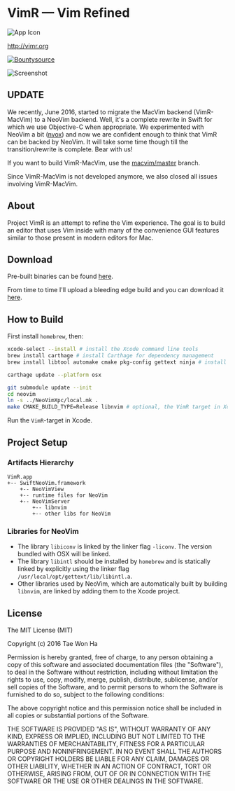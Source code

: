 VimR — Vim Refined
==================

![App Icon](https://raw.github.com/qvacua/vimr/master/resources/vimr-app-icon.png)

<http://vimr.org>

[![Bountysource](https://www.bountysource.com/badge/team?team_id=933&style=raised)](https://www.bountysource.com/teams/vimr?utm_source=VimR%20%E2%80%94%20Vim%20Refined&utm_medium=shield&utm_campaign=raised)

![Screenshot](https://raw.githubusercontent.com/qvacua/vimr/master/resources/screenshot.png)

UPDATE
------

We recently, June 2016, started to migrate the MacVim backend (VimR-MacVim) to a NeoVim backend. Well, it's a complete rewrite in Swift for which we use Objective-C when appropriate. We experimented with NeoVim a bit ([nvox](https://github.com/qvacua/nvox)) and now we are confident enough to think that VimR can be backed by NeoVim. It will take some time though till the transition/rewrite is complete. Bear with us!

If you want to build VimR-MacVim, use the [macvim/master](https://github.com/qvacua/vimr/tree/macvim/master) branch.

Since VimR-MacVim is not developed anymore, we also closed all issues involving VimR-MacVim. 

About
-----

Project VimR is an attempt to refine the Vim experience. The goal is to build an editor that uses Vim inside with many of the convenience GUI features similar to those present in modern editors for Mac.


Download
--------

Pre-built binaries can be found [here](https://github.com/qvacua/vimr/releases).

From time to time I'll upload a bleeding edge build and you can download it [here](http://taewon.de/snapshots/?C=M;O=D).

## How to Build

First install `homebrew`, then:

```bash
xcode-select --install # install the Xcode command line tools
brew install carthage # install Carthage for dependency management
brew install libtool automake cmake pkg-config gettext ninja # install libs and tools for neovim

carthage update --platform osx

git submodule update --init
cd neovim
ln -s ../NeoVimXpc/local.mk .
make CMAKE_BUILD_TYPE=Release libnvim # optional, the VimR target in Xcode also does this
```

Run the `VimR`-target in Xcode.

## Project Setup

### Artifacts Hierarchy

```
VimR.app
+-- SwiftNeoVim.framework
    +-- NeoVimView
    +-- runtime files for NeoVim
    +-- NeoVimServer
        +-- libnvim
        +-- other libs for NeoVim
```

### Libraries for NeoVim

* The library `libiconv` is linked by the linker flag `-liconv`. The version bundled with OSX will be linked.
* The library `libintl` should be installed by `homebrew` and is statically linked by explicitly using the linker flag `/usr/local/opt/gettext/lib/libintl.a`.
* Other libraries used by NeoVim, which are automatically built by building `libnvim`, are linked by adding them to the Xcode project.

## License

The MIT License (MIT)

Copyright (c) 2016 Tae Won Ha

Permission is hereby granted, free of charge, to any person obtaining a copy
of this software and associated documentation files (the "Software"), to deal
in the Software without restriction, including without limitation the rights
to use, copy, modify, merge, publish, distribute, sublicense, and/or sell
copies of the Software, and to permit persons to whom the Software is
furnished to do so, subject to the following conditions:

The above copyright notice and this permission notice shall be included in
all copies or substantial portions of the Software.

THE SOFTWARE IS PROVIDED "AS IS", WITHOUT WARRANTY OF ANY KIND, EXPRESS OR
IMPLIED, INCLUDING BUT NOT LIMITED TO THE WARRANTIES OF MERCHANTABILITY,
FITNESS FOR A PARTICULAR PURPOSE AND NONINFRINGEMENT. IN NO EVENT SHALL THE
AUTHORS OR COPYRIGHT HOLDERS BE LIABLE FOR ANY CLAIM, DAMAGES OR OTHER
LIABILITY, WHETHER IN AN ACTION OF CONTRACT, TORT OR OTHERWISE, ARISING FROM,
OUT OF OR IN CONNECTION WITH THE SOFTWARE OR THE USE OR OTHER DEALINGS IN
THE SOFTWARE.

